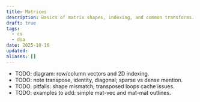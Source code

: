 ```yaml
---
title: Matrices
description: Basics of matrix shapes, indexing, and common transforms.
draft: true
tags:
  - cs
  - dsa
date: 2025-10-16
updated:
aliases: []
---
```

- TODO: diagram: row/column vectors and 2D indexing.
- TODO: note transpose, identity, diagonal; sparse vs dense mention.
- TODO: pitfalls: shape mismatch; transposed loops cache issues.
- TODO: examples to add: simple mat-vec and mat-mat outlines.
